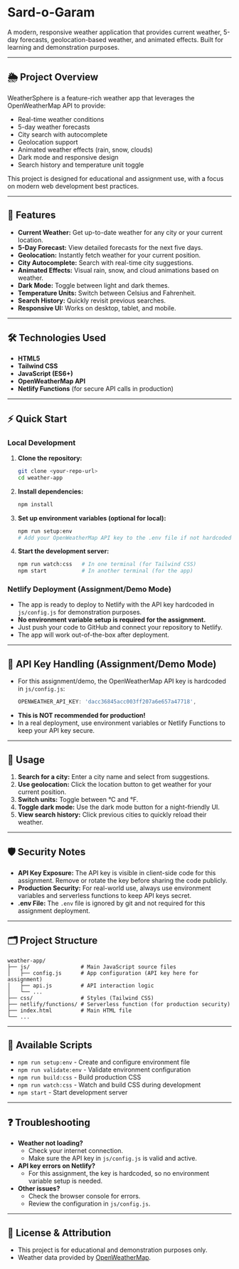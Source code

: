 # Sard-o-Garam

A modern, responsive weather application that provides current weather, 5-day forecasts, geolocation-based weather, and animated effects. Built for learning and demonstration purposes.

---

## 🌦️ Project Overview

WeatherSphere is a feature-rich weather app that leverages the OpenWeatherMap API to provide:
- Real-time weather conditions
- 5-day weather forecasts
- City search with autocomplete
- Geolocation support
- Animated weather effects (rain, snow, clouds)
- Dark mode and responsive design
- Search history and temperature unit toggle

This project is designed for educational and assignment use, with a focus on modern web development best practices.

---

## 🚀 Features

- **Current Weather:** Get up-to-date weather for any city or your current location.
- **5-Day Forecast:** View detailed forecasts for the next five days.
- **Geolocation:** Instantly fetch weather for your current position.
- **City Autocomplete:** Search with real-time city suggestions.
- **Animated Effects:** Visual rain, snow, and cloud animations based on weather.
- **Dark Mode:** Toggle between light and dark themes.
- **Temperature Units:** Switch between Celsius and Fahrenheit.
- **Search History:** Quickly revisit previous searches.
- **Responsive UI:** Works on desktop, tablet, and mobile.

---

## 🛠️ Technologies Used

- **HTML5**
- **Tailwind CSS**
- **JavaScript (ES6+)**
- **OpenWeatherMap API**
- **Netlify Functions** (for secure API calls in production)

---

## ⚡ Quick Start

### Local Development

1. **Clone the repository:**
   ```bash
   git clone <your-repo-url>
   cd weather-app
   ```
2. **Install dependencies:**
   ```bash
   npm install
   ```
3. **Set up environment variables (optional for local):**
   ```bash
   npm run setup:env
   # Add your OpenWeatherMap API key to the .env file if not hardcoded
   ```
4. **Start the development server:**
   ```bash
   npm run watch:css   # In one terminal (for Tailwind CSS)
   npm start           # In another terminal (for the app)
   ```

### Netlify Deployment (Assignment/Demo Mode)

- The app is ready to deploy to Netlify with the API key hardcoded in `js/config.js` for demonstration purposes.
- **No environment variable setup is required for the assignment.**
- Just push your code to GitHub and connect your repository to Netlify.
- The app will work out-of-the-box after deployment.

---

## 🔑 API Key Handling (Assignment/Demo Mode)

- For this assignment/demo, the OpenWeatherMap API key is hardcoded in `js/config.js`:
  ```js
  OPENWEATHER_API_KEY: 'dacc36845acc003ff207a6e657a47718',
  ```
- **This is NOT recommended for production!**
- In a real deployment, use environment variables or Netlify Functions to keep your API key secure.

---

## 📝 Usage

1. **Search for a city:** Enter a city name and select from suggestions.
2. **Use geolocation:** Click the location button to get weather for your current position.
3. **Switch units:** Toggle between °C and °F.
4. **Toggle dark mode:** Use the dark mode button for a night-friendly UI.
5. **View search history:** Click previous cities to quickly reload their weather.

---

## 🛡️ Security Notes

- **API Key Exposure:** The API key is visible in client-side code for this assignment. Remove or rotate the key before sharing the code publicly.
- **Production Security:** For real-world use, always use environment variables and serverless functions to keep API keys secret.
- **.env File:** The `.env` file is ignored by git and not required for this assignment deployment.

---

## 🗂️ Project Structure

```
weather-app/
├── js/                # Main JavaScript source files
│   ├── config.js      # App configuration (API key here for assignment)
│   ├── api.js         # API interaction logic
│   └── ...
├── css/               # Styles (Tailwind CSS)
├── netlify/functions/ # Serverless function (for production security)
├── index.html         # Main HTML file
└── ...
```

---

## 🧩 Available Scripts

- `npm run setup:env` - Create and configure environment file
- `npm run validate:env` - Validate environment configuration
- `npm run build:css` - Build production CSS
- `npm run watch:css` - Watch and build CSS during development
- `npm start` - Start development server

---

## ❓ Troubleshooting

- **Weather not loading?**
  - Check your internet connection.
  - Make sure the API key in `js/config.js` is valid and active.
- **API key errors on Netlify?**
  - For this assignment, the key is hardcoded, so no environment variable setup is needed.
- **Other issues?**
  - Check the browser console for errors.
  - Review the configuration in `js/config.js`.

---

## 📢 License & Attribution

- This project is for educational and demonstration purposes only.
- Weather data provided by [OpenWeatherMap](https://openweathermap.org/).